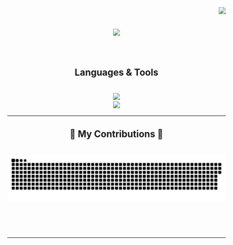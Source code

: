 <img align="right" src="https://visitor-badge.laobi.icu/badge?page_id=Albion5.Albion5" />

<h1 align="center">
    <img src="https://readme-typing-svg.herokuapp.com/?font=Righteous&size=35&center=true&vCenter=true&width=500&height=70&duration=5000&lines=Welcome+to+my+profile!+🏡" />
</h1>

<br/>

<h2 align="center">Languages & Tools</h2>
<br/>
<div align="center">
    <img src="https://skillicons.dev/icons?i=cpp,c,python,bash,markdown,git,postgresql" /><br>
    <img src="https://skillicons.dev/icons?i=html,css,docker,cmake,postman,visualstudio,pycharm,notion" /><br>
</div>

<hr/>

<div align="center">
  <h2>🐍 My Contributions 🐍</h2>
  <br>
  <img alt="snake eating my contributions" src="https://raw.githubusercontent.com/Albion5/Albion5/output/github-contribution-grid-snake.svg" />
  
  <br/><br/><br/>
</div>

<hr/>
